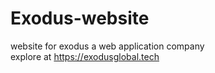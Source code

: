 # Exodus-website
website for exodus a web application company<br>
explore at https://exodusglobal.tech
